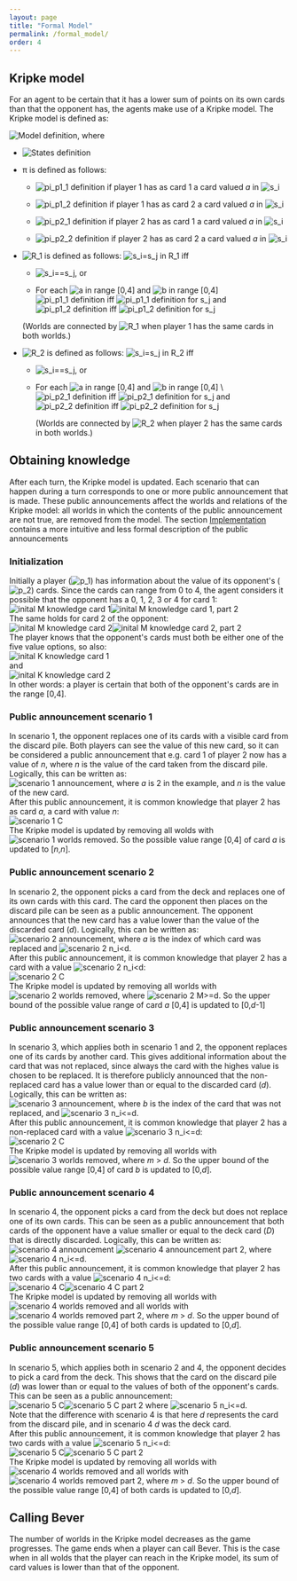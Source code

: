 ```yaml
---
layout: page
title: "Formal Model"
permalink: /formal_model/
order: 4
---
```

## Kripke model
For an agent to be certain that it has a lower sum of points on its own cards than that the opponent has, the agents 
make use of a Kripke model. The Kripke model is defined as: 


![Model definition](/images/math/math1.png), where 

- ![States definition](/images/math/math2.png)

- π is defined as follows: 

  - ![pi_p1_1 definition](/images/math/math3.png) if player 1 has as card 1 a card valued *a* in ![s_i](/images/math/math4.png)

  - ![pi_p1_2 definition](/images/math/math5.png) if player 1 has as card 2 a card valued *a* in ![s_i](/images/math/math4.png)

  - ![pi_p2_1 definition](/images/math/math6.png) if player 2 has as card 1 a card valued *a* in ![s_i](/images/math/math4.png)

  - ![pi_p2_2 definition](/images/math/math7.png) if player 2 has as card 2 a card valued *a* in ![s_i](/images/math/math4.png)

- ![R_1](/images/math/math8.png) is defined as follows:
    ![s_i=s_j in R_1](/images/math/math9.png) iff

  - ![s_i==s_j](/images/math/math10.png), or 

  - For each ![a in range [0,4]](/images/math/math11.png) and ![b in range [0,4]](/images/math/math12.png) \
  ![pi_p1_1 definition](/images/math/math3.png) iff ![pi_p1_1 definition for s_j](/images/math/math13.png)  and \
  ![pi_p1_2 definition](/images/math/math14.png) iff ![pi_p1_2 definition for s_j](/images/math/math15.png) 

  (Worlds are connected by ![R_1](/images/math/math8.png) when player 1 has the same cards in both worlds.)

- ![R_2](/images/math/math16.png) is defined as follows:
    ![s_i=s_j in R_2](/images/math/math17.png) iff

  - ![s_i==s_j](/images/math/math10.png), or 

  - For each ![a in range [0,4]](/images/math/math11.png) and ![b in range [0,4]](/images/math/math12.png) \ 
  ![pi_p2_1 definition](/images/math/math6.png) iff ![pi_p2_1 definition for s_j](/images/math/math18.png) and \
  ![pi_p2_2 definition](/images/math/math19.png) iff ![pi_p2_2 definition for s_j](/images/math/math20.png) 

    (Worlds are connected by ![R_2](/images/math/math16.png) when player 2 has the same cards in both worlds.)

## Obtaining knowledge
After each turn, the Kripke model is updated. Each scenario that can happen during a turn corresponds to one or more 
public announcement that is made. These public announcements affect the worlds and relations of the Kripke model: all worlds
in which the contents of the public announcement are not true, are removed from the model. The section [Implementation](implementation.markdown)
contains a more intuitive and less formal description of the public announcements

### Initialization
Initially a player (![p_1](/images/math/math21.png)) has information about the value of its opponent's (![p_2](/images/math/math22.png)) cards. Since the cards can range from 0 to 4, 
the agent considers it possible that the opponent has a 0, 1, 2, 3 or 4 for card 1: 
![inital M knowledge card 1](/images/math/math23.png)![inital M knowledge card 1, part 2](/images/math/math24.png)\
The same holds for card 2 of the opponent:\
![inital M knowledge card 2](/images/math/math25.png)![inital M knowledge card 2, part 2](/images/math/math26.png)\
The player knows that the opponent's cards must both be either one of the five value options, so also:\
![inital K knowledge card 1](/images/math/math27.png) \
and \
![inital K knowledge card 2](/images/math/math28.png) \
In other words: a player is certain that both of the opponent's cards are in the range [0,4].

### Public announcement scenario 1
In scenario 1, the opponent replaces one of its cards with a visible card 
from the discard pile. Both players can see the value of this new card, so it can be considered a public announcement
that e.g. card 1 of player 2 now has a value of *n*, where *n* is the value of the card taken from the discard pile.\
Logically, this can be written as: \
![scenario 1 announcement](/images/math/math29.png), where *a* is 2 in the example, and *n* is the value of the new card. \
After this public announcement, it is common knowledge that player 2 has as card *a*, a card with value *n*:\
![scenario 1 C](/images/math/math30.png)\
The Kripke model is updated by removing all wolds with ![scenario 1 worlds removed](/images/math/math31.png).  So the 
possible value range [0,4] of card *a* is updated to [*n*,*n*].

### Public announcement scenario 2
In scenario 2, the opponent picks a card from the deck and replaces one of its own cards with this card. The card the opponent
then places on the discard pile can be seen as a public announcement. The opponent announces that the new card has a value
lower than the value of the discarded card (*d*). Logically, this can be written as:\
![scenario 2 announcement](/images/math/math32.png), where *a* is the index of which card was replaced and ![scenario 2 n_i<d](/images/math/math33.png). \
After this public announcement, it is common knowledge that player 2 has a card with a value ![scenario 2 n_i<d](/images/math/math33.png): \
![scenario 2 C](/images/math/math34.png)\
The Kripke model is updated by removing all worlds with ![scenario 2 worlds removed](/images/math/math35.png), where ![scenario 2 M>=d](/images/math/math36.png). So the upper bound of the possible
value range of card *a* [0,4] is updated to [0,*d*-1]

### Public announcement scenario 3
In scenario 3, which applies both in scenario 1 and 2, the opponent replaces one of its cards by another card. This
gives additional information about the card that was not replaced, since always the card with the highes value is chosen
to be replaced. It is therefore publicly announced that the non-replaced card has a value lower than or equal to the
discarded card (*d*). Logically, this can be written as:\
![scenario 3 announcement](/images/math/math37.png), where *b* is the index of the card that was not replaced, and 
![scenario 3 n_i<=d](/images/math/math38.png). \
After this public announcement, it is common knowledge that player 2 has a non-replaced card with a value ![scenario 3 n_i<=d](/images/math/math38.png):\
![scenario 2 C](/images/math/math39.png)\
The Kripke model is updated by removing all worlds with ![scenario 3 worlds removed](/images/math/math40.png), where *m* > *d*. So the upper bound of the possible
value range [0,4] of card *b* is updated to [0,*d*].

### Public announcement scenario 4
In scenario 4, the opponent picks a card from the deck but does not replace one of its own cards. This can be seen as
a public announcement that both cards of the opponent have a value smaller or equal to the deck card (*D*) that is directly
discarded. Logically, this can be written as:\
![scenario 4 announcement](/images/math/math41.png) ![scenario 4 announcement part 2](/images/math/math42.png),
where ![scenario 4 n_i<=d](/images/math/math38.png). \
After this public announcement, it is common knowledge that player 2 has two cards with a value ![scenario 4 n_i<=d](/images/math/math38.png):\
![scenario 4 C](/images/math/math43.png)![scenario 4 C part 2](/images/math/math44.png)\
The Kripke model is updated by removing all worlds with ![scenario 4 worlds removed](/images/math/math45.png) 
and all worlds with ![scenario 4 worlds removed part 2](/images/math/math46.png),
where *m* > *d*. So the upper bound of the possible value range [0,4] of both cards is updated to [0,*d*].

### Public announcement scenario 5
In scenario 5, which applies both in scenario 2 and 4, the opponent decides to pick a card from the deck. This shows that
the card on the discard pile (*d*) was lower than or equal to the values of both of the opponent's cards. This can
be seen as a public announcement:\
![scenario 5 C](/images/math/math47.png)![scenario 5 C part 2](/images/math/math48.png)
where ![scenario 5 n_i<=d](/images/math/math38.png).\
Note that the difference with scenario 4 is that here *d* represents the card from the discard pile, and in scenario 4 *d*
was the deck card.\
After this public announcement, it is common knowledge that player 2 has two cards with a value ![scenario 5 n_i<=d](/images/math/math38.png):\
![scenario 5 C](/images/math/math49.png)![scenario 5 C part 2](/images/math/math50.png)\
The Kripke model is updated by removing all worlds with ![scenario 4 worlds removed](/images/math/math45.png) and all worlds with 
![scenario 4 worlds removed part 2](/images/math/math46.png), where *m* > *d*. So the upper bound of the possible value 
range [0,4] of both cards is updated to [0,*d*].

## Calling Bever
The number of worlds in the Kripke model decreases as the game progresses. The game ends when a player can call Bever. 
This is the case when in all wolds that the player can reach in the Kripke model, its sum of card values is lower
than that of the opponent.